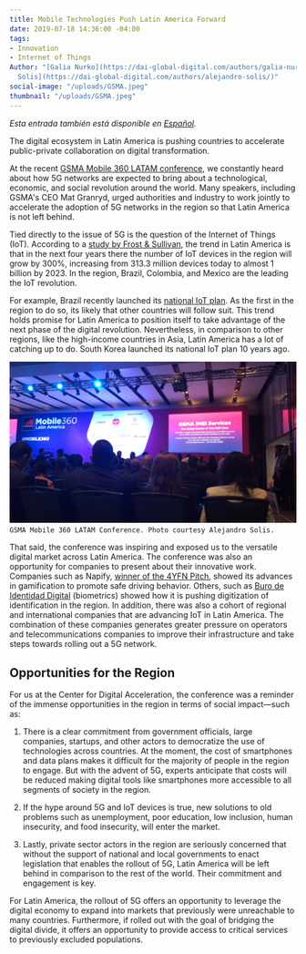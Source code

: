 ```yaml
---
title: Mobile Technologies Push Latin America Forward
date: 2019-07-18 14:36:00 -04:00
tags:
- Innovation
- Internet of Things
Author: "[Galia Nurko](https://dai-global-digital.com/authors/galia-nurko/) and [Alejandro
  Solis](https://dai-global-digital.com/authors/alejandro-solis/)"
social-image: "/uploads/GSMA.jpeg"
thumbnail: "/uploads/GSMA.jpeg"
---
```


*Esta entrada también está disponible en [Español](dai-global-digital.com/las-tecnologias-moviles-empujan-a-america-latina-hacia-adelante.html).*

The digital ecosystem in Latin America is pushing countries to accelerate public-private collaboration on digital transformation.

At the recent [GSMA Mobile 360 LATAM conference](https://www.mobile360series.com/latin-america/agenda/), we constantly heard about how 5G networks are expected to bring about a technological, economic, and social revolution around the world. Many speakers, including GSMA's CEO Mat Granryd, urged authorities and industry to work jointly to accelerate the adoption of 5G networks in the region so that Latin America is not left behind.

<!--more-->

Tied directly to the issue of 5G is the question of the Internet of Things (IoT). According to a [study by Frost & Sullivan](https://www.principalglobal.com/knowledge/insights/5g-latin-america-a-regions-global-competitiveness-stake), the trend in Latin America is that in the next four years there the number of IoT devices in the region will grow by 300%, increasing from 313.3 million devices today to almost 1 billion by 2023. In the region, Brazil, Colombia, and Mexico are the leading the IoT revolution.

For example,  Brazil recently launched its [national IoT plan](https://dig.watch/updates/brazil-launch-national-iot-plan). As the first in the region to do so, its likely that other countries will follow suit. This trend holds promise for Latin America to position itself to take advantage of the next phase of the digital revolution. Nevertheless, in comparison to other regions, like the high-income countries in Asia, Latin America has a lot of catching up to do. South Korea launched its national IoT plan 10 years ago. 

![GSMA.jpeg](/uploads/GSMA.jpeg)`GSMA Mobile 360 LATAM Conference. Photo courtesy Alejandro Solis.`

That said, the conference was inspiring and exposed us to the versatile digital market across Latin America. The conference was also an opportunity for companies to present about their innovative work. Companies such as Napify, [winner of the 4YFN Pitch](https://elempresario.mx/emprendedores/napify-startup-que-premia-no-usar-tu-celular-gana-concurso-regional), showed its advances in gamification to promote safe driving behavior. Others, such as [Buro de Identidad Digital](https://www.buroidentidad.com/) (biometrics) showed how it is pushing digitization of identification in the region. In addition, there was also a cohort of regional and international companies that are advancing IoT in Latin America. The combination of these companies generates greater pressure on operators and telecommunications companies to improve their infrastructure and take steps towards rolling out a 5G network.

## Opportunities for the Region

For us at the Center for Digital Acceleration, the conference was a reminder of the immense opportunities in the region in terms of social impact—such as:

1. There is a clear commitment from government officials, large companies, startups, and other actors to democratize the use of technologies across countries. At the moment, the cost of smartphones and data plans makes it difficult for the majority of people in the region to engage. But with the advent of 5G, experts anticipate that costs will be reduced making digital tools like smartphones more accessible to all segments of society in the region.

2. If the hype around 5G and IoT devices is true, new solutions to old problems such as unemployment, poor education, low inclusion, human insecurity, and food insecurity, will enter the market.

3. Lastly, private sector actors in the region are seriously concerned that without the support of national and local governments to enact legislation that enables the rollout of 5G, Latin America will be left behind in comparison to the rest of the world. Their commitment and engagement is key.

For Latin America, the rollout of 5G offers an opportunity to leverage the digital economy to expand into markets that previously were unreachable to many countries. Furthermore, if rolled out with the goal of bridging the digital divide, it offers an opportunity to provide access to critical services to previously excluded populations.